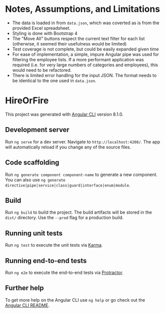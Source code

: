 # Notes, Assumptions, and Limitations

* The data is loaded in from `data.json`, which was coverted as is from the provided Excel spreadsheet.
* Styling is done with Bootstrap 4
* The "Move All" buttons respect the current text filter for each list (otherwise, it seemed their usefulness would be limited)
* Test coverage is not complete, but could be easily expanded given time
* For ease of implementation, a simple, impure Angular pipe was used for filtering the employee lists.  If a more performant application was required (i.e. for very large numbers of categories and employees), this would need to be refactored.
* There is limited error handling for the input JSON.  The format needs to be identical to the one used in `data.json`.

# HireOrFire

This project was generated with [Angular CLI](https://github.com/angular/angular-cli) version 8.1.0.

## Development server

Run `ng serve` for a dev server. Navigate to `http://localhost:4200/`. The app will automatically reload if you change any of the source files.

## Code scaffolding

Run `ng generate component component-name` to generate a new component. You can also use `ng generate directive|pipe|service|class|guard|interface|enum|module`.

## Build

Run `ng build` to build the project. The build artifacts will be stored in the `dist/` directory. Use the `--prod` flag for a production build.

## Running unit tests

Run `ng test` to execute the unit tests via [Karma](https://karma-runner.github.io).

## Running end-to-end tests

Run `ng e2e` to execute the end-to-end tests via [Protractor](http://www.protractortest.org/).

## Further help

To get more help on the Angular CLI use `ng help` or go check out the [Angular CLI README](https://github.com/angular/angular-cli/blob/master/README.md).
